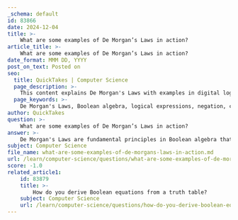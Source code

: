 ```yaml
---
_schema: default
id: 83866
date: 2024-12-04
title: >-
    What are some examples of De Morgan’s Laws in action?
article_title: >-
    What are some examples of De Morgan’s Laws in action?
date_format: MMM DD, YYYY
post_on_text: Posted on
seo:
  title: QuickTakes | Computer Science
  page_description: >-
    This content explains De Morgan's Laws with examples in digital logic design and software programming, showcasing their importance in simplifying logical expressions and improving circuit efficiency.
  page_keywords: >-
    De Morgan's Laws, Boolean algebra, logical expressions, negation, conjunction, disjunction, digital circuit, AND gate, OR gate, logic gate transformation, circuit simplification, programming, conditional statements, software development
author: QuickTakes
question: >-
    What are some examples of De Morgan’s Laws in action?
answer: >-
    De Morgan's Laws are fundamental principles in Boolean algebra that provide a way to simplify complex logical expressions. They consist of two main rules:\n\n1. The negation of a conjunction (AND operation) is equivalent to the disjunction (OR operation) of the negations:\n   $$ \n   \neg(A \land B) = \neg A \lor \neg B \n   $$\n\n2. The negation of a disjunction (OR operation) is equivalent to the conjunction (AND operation) of the negations:\n   $$ \n   \neg(A \lor B) = \neg A \land \neg B \n   $$\n\nHere are some examples of De Morgan's Laws in action, particularly in the context of digital logic design:\n\n1. **Digital Circuit Example**: Consider a digital circuit with two inputs, $ A $ and $ B $, connected to an AND gate. If the output of this AND gate is negated, we can apply De Morgan's Law to simplify the expression. The output can be expressed as:\n   $$\n   \neg(A \land B) = \neg A \lor \neg B\n   $$\n   This means that instead of using an AND gate followed by a NOT gate, we can achieve the same result by using two NOT gates and an OR gate.\n\n2. **Circuit Simplification**: In a more complex circuit, if we have an expression like \( \neg(A \lor B \lor C) \), we can apply De Morgan's Law to transform it into:\n   $$\n   \neg A \land \neg B \land \neg C\n   $$\n   This simplification can lead to a reduction in the number of gates required in the circuit, making it more efficient.\n\n3. **Real-World Application**: In software programming, De Morgan's Laws can be used to simplify conditional statements. For example, if a program checks if a user is not an admin and not authorized, the condition can be expressed as:\n   $$\n   \neg(\text{isAdmin} \lor \text{isAuthorized}) = \neg \text{isAdmin} \land \neg \text{isAuthorized}\n   $$\n   This transformation can help in writing clearer and more efficient code.\n\n4. **Logic Gate Transformation**: De Morgan's Laws are also crucial in transforming logic gates. For instance, a NAND gate can be represented using an AND gate followed by a NOT gate, and a NOR gate can be represented using an OR gate followed by a NOT gate. By applying De Morgan's Laws, designers can interchange these gates to optimize circuit layouts.\n\nThese examples illustrate how De Morgan's Laws are not only theoretical constructs but also practical tools in digital logic design, circuit simplification, and programming, leading to more efficient and cost-effective solutions.
subject: Computer Science
file_name: what-are-some-examples-of-de-morgans-laws-in-action.md
url: /learn/computer-science/questions/what-are-some-examples-of-de-morgans-laws-in-action
score: -1.0
related_article1:
    id: 83879
    title: >-
        How do you derive Boolean equations from a truth table?
    subject: Computer Science
    url: /learn/computer-science/questions/how-do-you-derive-boolean-equations-from-a-truth-table
---
```


&nbsp;